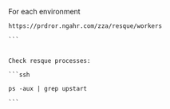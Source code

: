 For each environment 
````
https://prdror.ngahr.com/zza/resque/workers

``` 


Check resque processes:

```ssh

ps -aux | grep upstart

```